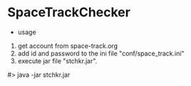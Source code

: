 # SpaceTrackChecker

* usage
1. get account from space-track.org
2. add id and password to the ini file "conf/space_track.ini"
3. execute jar file "stchkr.jar". 

#> java -jar stchkr.jar

